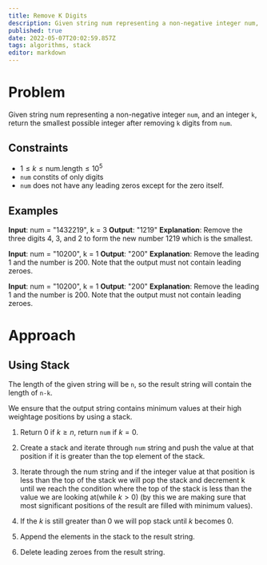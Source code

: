 ```yaml
---
title: Remove K Digits
description: Given string num representing a non-negative integer num, and an integer k, return the smallest possible integer after removing k digits from num.
published: true
date: 2022-05-07T20:02:59.857Z
tags: algorithms, stack
editor: markdown
---
```


# Problem
Given string num representing a non-negative integer `num`, and an integer `k`, return the smallest possible integer after removing `k` digits from `num`.
## Constraints
- $1 \le k \le \text{num.length} \le 10^5$
- `num` constits of only digits
- `num` does not have any leading zeros except for the zero itself.

## Examples
**Input**: num = "1432219", k = 3
**Output**: "1219"
**Explanation**: Remove the three digits 4, 3, and 2 to form the new number 1219 which is the smallest.

**Input**: num = "10200", k = 1
**Output**: "200"
**Explanation**: Remove the leading 1 and the number is 200. Note that the output must not contain leading zeroes.

**Input**: num = "10200", k = 1
**Output**: "200"
**Explanation**: Remove the leading 1 and the number is 200. Note that the output must not contain leading zeroes.

# Approach
## Using Stack
The length of the given string will be `n`, so the result string will contain the length of `n-k`.

We ensure that the output string contains minimum values at their high weightage positions by using a stack.

1. Return $0$ if $k \ge n$, return `num` if $k=0$.

2. Create a stack and iterate through `num` string and push the value at that position if it is greater than the top element of the stack.

3. Iterate through the num string and if the integer value at that position is less than the top of the stack we will pop the stack and decrement k until we reach the condition where the top of the stack is less than the value we are looking at(while $k>0$) (by this we are making sure that most significant positions of the result are filled with minimum values).

4. If the $k$ is still greater than $0$ we will pop stack until $k$ becomes $0$.
5. Append the elements in the stack to the result string.
6. Delete leading zeroes from the result string.
